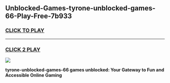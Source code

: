 
## Unblocked-Games-tyrone-unblocked-games-66-Play-Free-7b933
<h3>
<a href="https://premium76.site?title=tyrone-unblocked-games-66&ref=21A">CLICK TO PLAY</a></h3>
<hr>

<h3>
<a href="https://premium76.site?title=tyrone-unblocked-games-66&ref=21A">CLICK 2 PLAY</a>
  
</h3>

<a href="https://premium76.site?title=tyrone-unblocked-games-66&ref=21A"><img src="https://clearcache.store/games.png"></a>


**tyrone-unblocked-games-66 games unblocked: Your Gateway to Fun and Accessible Online Gaming**
